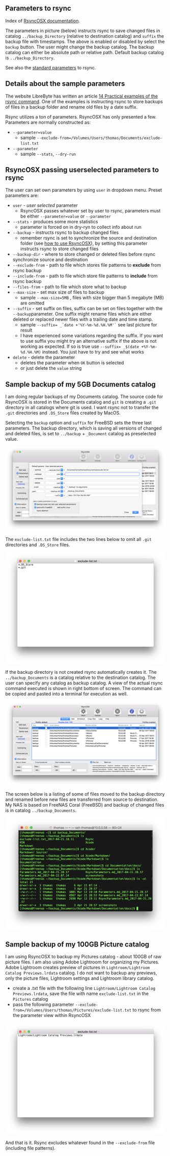 ## Parameters to rsync

Index of [RsyncOSX documentation](https://rsyncosx.github.io/Documentation/).

The parameters in picture (below) instructs rsync to save changed files in catalog `../backup_Directory` (relative to destination catalog) and `suffix` the backup file with timestamps. The above is enabled or disabled by select the `backup` button. The user might change the backup catalog. The backup catalog can either be absolute path or relative path. Default backup catalog is `../backup_Directory`.

See also the [standard parameters](RsyncParameters.md) to rsync.

## Details about the sample parameters

The website LibreByte has written an article [14 Practical examples of the rsync command](http://www.librebyte.net/en/gnulinux/14-practical-examples-of-the-rsync-command/). One of the examples is instructing rsync to store backups of files in a backup folder and rename old files by a date suffix.


Rsync utilizes a ton of parameters. RsyncOSX has only presented a few. Parameters are normally constructed as:

- `--parameter=value`
	- sample `--exclude-from=/Volumes/Users/thomas/Documents/exclude-list.txt`
- `--parameter`
	- sample `--stats`, `--dry-run`

## RsyncOSX passing userselected parameters to rsync

The user can set own parameters by using `user` in dropdown menu. Preset parameters are:

- `user` - _user selected_ parameter
	- RsyncOSX passes whatever set by user to rsync, parameters must be either `--parameter=value` or `--parameter`
- `--stats` - produces some more statistics
	- parameter is forced on in dry-ryn to collect info about run
- `--backup` - instructs rsync to backup changed files
	- remember rsync is set to synchronize the source and destination folder (see [how to use RsyncOSX](HowtoUseRsyncOSX.md)), by setting this parameter instructs rsync to store changed files
- `--backup-dir` - where to store changed or deleted files before rsync synchronize source and destination
- `--exclude-from` - path to file which stores file patterns to **exclude** from rsync backup
- `--include-from` - path to file which store file patterns to **include** from rsync backup
- `--files-from` - path to file which store what to backup
- `--max-size` - set max size of files to backup
	- sample `--max-size=5MB` , files with size bigger than 5 megabyte (MB) are omitted
- `--suffix` - set suffix on files, suffix can be set on files together with the `--backup`parameter. One suffix might rename files which are either deleted or replaced newer files with a trailing date and time stamp.
	- sample <code>--suffix= _\`date +'%Y-%m-%d.%H.%M'`</code> see last picture for result
	- I have experienced some variations regarding the suffix. If you want to use suffix you might try an alternative suffix if the above is not working as expected. If so is true use `--suffix= _$(date +%Y-%m-%d.%H.%M)` instead. You just have to try and see what works
- `delete` - delete the parameter
	- deletes the parameter when `OK` button is selected
	- or just delete the `value` string

## Sample backup of my 5GB Documents catalog

I am doing regular backups of my Documents catalog. The source code for RsyncOSX is stored in the Documents catalog and `git` is creating a `.git` directory in all catalogs where git is used. I want rsync not to transfer the `.git` directories and `.DS_Store` files created by MacOS.

Selecting the `backup` option and `suffix` for FreeBSD sets the three last parameters. The backup directory, which is saving all versions of changed and deleted files, is set to `../backup` + `_Document` catalog as preselected value.

![New configurations](screenshots/master/rsync/rsync4.png)

The `exclude-list.txt` file includes the two lines below to omit all `.git` directories and `.DS_Store` files.

![New configurations](screenshots/master/rsync/rsync5.png)

If the backup directory is not created rsync automatically creates it. The `../backup_Documents` is a catalog relative to the destination catalog. The user can specify any catalog as backup catalog. A view of the actual rsync command executed is shown in right bottom of screen. The command can be copied and pasted into a terminal for execution as well.

![New configurations](screenshots/master/rsync/rsync2.png)


The screen below is a listing of some of files moved to the backup directory and renamed before new files are transferred from source to destination. My NAS is based on FreeNAS Coral (FreeBSD) and backup of changed files is in catalog `../backup_Documents`.

![New configurations](screenshots/master/rsync/rsync3.png)

## Sample backup of my 100GB Picture catalog

I am using RsyncOSX to backup my Pictures catalog - about 100GB of raw picture files. I am also using Adobe Lightroom for organizing my Pictures. Adobe Lightroom creates preview of pictures in `Lightroom/Lightroom Catalog Previews.lrdata` catalog. I do not want to backup any previews, only the picture files, Lightroom settings and Lightroom library catalog.

- create a .txt file with the following line `Lightroom/Lightroom Catalog Previews.lrdata`, save the file with name `exclude-list.txt` in the `Pictures` catalog
- pass the following parameter `--exclude-from=/Volumes/Users/thomas/Pictures/exclude-list.txt` to rsync from the parameter view within RsyncOSX

![New configurations](screenshots/master/rsync/rsync6.png)

And that is it. Rsync excludes whatever found in the `--exclude-from` file (including file patterns).
